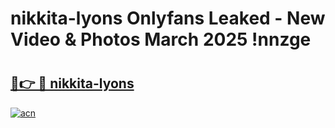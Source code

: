 # nikkita-lyons Onlyfans Leaked - New Video & Photos March 2025 !nnzge

# <h2><a href="https://zzqp80.iuczelnia.edu.pl?title=nikkita-lyons&ref=nnzge">🔗👉 🔴 nikkita-lyons</a></h2>

[![acn](https://github.com/user-attachments/assets/0f9c940e-d8b0-45ae-aac7-cd30a18b3e1c)](https://zzqp80.iuczelnia.edu.pl?title=nikkita-lyons&ref=nnzge)

